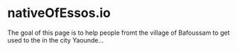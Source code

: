 # nativeOfEssos.io
The goal of this page is to help people fromt the village of Bafoussam to get used to the in the city Yaounde...
